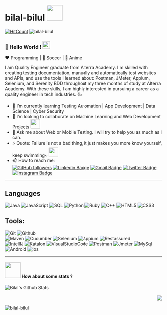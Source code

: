# bilal-bilul <img src="https://media.giphy.com/media/hBMqZg1ObXUOI/giphy.gif" width="50px">

[![HitCount](http://hits.dwyl.com/bilalbilul/bilalbilul.svg)](http://hits.dwyl.com/bilalbilul/bilalbilul)
<img src="https://komarev.com/ghpvc/?username=bilalbilul&label=Profile%20views&color=0e75b6&style=flat" alt="bilal-bilul" />

### 👋 Hello World !  <img src="https://github.com/TheDudeThatCode/TheDudeThatCode/blob/master/Assets/Earth.gif" width="24px">
  
:heart: Programming | :black_heart: Soccer | :blue_heart: Anime
  
I am Quality Engineer graduate from Alterra Academy. I'm skilled with creating testing documentation, manually and automatically test websites and APIs, and use the tools I learned about: Postman, JMeter, Appium, Selenium, and Serenity BDD throughout my three months of study at Alterra Academy. With these skills, I am highly interested in pursuing a career as a quality engineer in tech industries. 👍


- 🌱 I’m currently learning Testing Automation | App Development | Data Science | Cyber Security
- 👯 I’m looking to collaborate on Machine Learning and Web Development Projects <img src="https://media.giphy.com/media/WUlplcMpOCEmTGBtBW/giphy.gif" width="30">
- 💬 Ask me about Web or Mobile Testing. I will try to help you as much as I can.
- ⚡ Quote: Failure is not a bad thing, it just makes you more know yourself, keep swimming~ <img src="https://media.giphy.com/media/yYr7UP843541df415l/giphy.gif" width="30">
- 📫 How to reach me: <br />
  [![GitHub followers](https://img.shields.io/badge/-bilalbilul-grey?style=flat-square&logo=Github&logoColor=white&link=https://github.com/bilalbilul)](https://github.com/bilalbilul)  [![Linkedin Badge](https://img.shields.io/badge/-Muhammad_Bilal-blue?style=flat-square&logo=Linkedin&logoColor=white&link=https://www.linkedin.com/in/muhammad-bilal-a99609260/)](https://www.linkedin.com/in/muhammad-bilal-a99609260/)  [![Gmail Badge](https://img.shields.io/badge/bilalbilul123@gmail.com-c14438?style=flat-square&logo=Gmail&logoColor=white&link=mailto:aman.atg001@gmail.com)](bilalbilul123@gmail.com)  [![Twitter Badge](https://img.shields.io/badge/-@bilulism-1ca0f1?style=flat-square&labelColor=1ca0f1&logo=twitter&logoColor=white&link=https://twitter.com/bilulism)](https://twitter.com/bilulism) [![Instagram Badge](https://img.shields.io/badge/-@mantap.man-DC143C?style=flat-square&labelColor=DC143C&logo=instagram&logoColor=white&link=https://www.instagram.com/mantap.man/?igshid=ZGUzMzM3NWJiOQ%3D%3D)](https://www.instagram.com/mantap.man/?igshid=ZGUzMzM3NWJiOQ%3D%3D)

----

## Languages

![Java](https://img.shields.io/badge/-Java-000000?style=flat&logo=java)
![JavaScript](https://img.shields.io/badge/-JavaScript-000000?style=flat&logo=javascript)
![SQL](https://img.shields.io/badge/-SQL-000000?style=flat&logo=mysql)
![Python](https://img.shields.io/badge/-Python-000000?style=flat&logo=python)
![Ruby](https://img.shields.io/badge/-Ruby-000000?style=flat&logo=ruby)
![C++](https://img.shields.io/badge/-C++-000000?style=flat&logo=c%2B%2B)
![HTML5](https://img.shields.io/badge/-HTML5-000000?style=flat&logo=html5)
![CSS3](https://img.shields.io/badge/-CSS-000000?style=flat&logo=css3)

## Tools:

![Git](https://img.shields.io/badge/-Git-000000?style=flat&logo=git)
![Github](https://img.shields.io/badge/-Github-000000?style=flat&logo=github) <br />
![Maven](https://img.shields.io/badge/-Maven-000000?style=flat&logo=apache%20maven)
![Cucumber](https://img.shields.io/badge/-Cucumber-000000?style=flat&logo=cucumber)
![Selenium](https://img.shields.io/badge/-Selenium-000000?style=flat&logo=selenium)
![Appium](https://img.shields.io/badge/-Appium-000000?style=flat&logo=appium)
![Restassured](https://img.shields.io/badge/-REST%20Assured-000000?style=flat&logo=rest-assured) <br />
![IntellIJ](https://img.shields.io/badge/-IntellIJ%20IDEA-000000?style=flat&logo=intellij%20idea)
![Katalon](https://img.shields.io/badge/-Katalon-000000?style=flat&logo=katalon)
![VisualStudioCode](https://img.shields.io/badge/-Visual%20Studio-000000?style=flat&logo=visual%20studio%20code)
![Postman](https://img.shields.io/badge/-Postman-000000?style=flat&logo=postman)
![Jmeter](https://img.shields.io/badge/-JMeter-000000?style=flat&logo=apache%20jmeter)
![MySql](https://img.shields.io/badge/-MySql-000000?style=flat&logo=mysql) <br />
![Android](https://img.shields.io/badge/-Android-000000?style=flat&logo=android)
![Ios](https://img.shields.io/badge/-Ios-000000?style=flat&logo=ios)

----

#### <img src="https://media.giphy.com/media/VgCDAzcKvsR6OM0uWg/giphy.gif" width="50"> How about some stats ?

<img align="left" alt="Bilal's Github Stats" src="https://github-readme-stats.vercel.app/api?username=bilalbilul&show_icons=true" /> <br />  
<img align="right" src="https://github-readme-stats.vercel.app/api/top-langs/?username=bilalbilul" /><br />

<img align="left" src="https://github-readme-streak-stats.herokuapp.com/?user=bilalbilul&" alt="bilal-bilul" />

